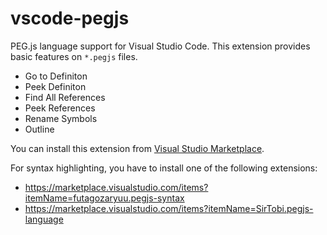 # vscode-pegjs

PEG.js language support for Visual Studio Code. This extension provides basic features on `*.pegjs` files.

- Go to Definiton
- Peek Definiton
- Find All References
- Peek References
- Rename Symbols
- Outline

You can install this extension from [Visual Studio Marketplace](https://marketplace.visualstudio.com/items?itemName=tamuratak.vscode-pegjs).

For syntax highlighting, you have to install one of the following extensions:
- https://marketplace.visualstudio.com/items?itemName=futagozaryuu.pegjs-syntax
- https://marketplace.visualstudio.com/items?itemName=SirTobi.pegjs-language